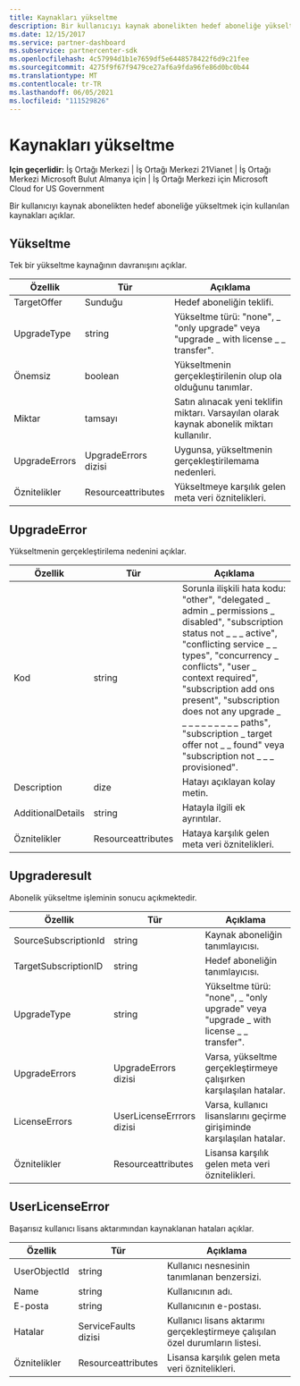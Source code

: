 ```yaml
---
title: Kaynakları yükseltme
description: Bir kullanıcıyı kaynak abonelikten hedef aboneliğe yükseltmek için kullanılan kaynakları açıklar.
ms.date: 12/15/2017
ms.service: partner-dashboard
ms.subservice: partnercenter-sdk
ms.openlocfilehash: 4c57994d1b1e7659df5e6448578422f6d9c21fee
ms.sourcegitcommit: 4275f9f67f9479ce27af6a9fda96fe86d0bc0b44
ms.translationtype: MT
ms.contentlocale: tr-TR
ms.lasthandoff: 06/05/2021
ms.locfileid: "111529826"
---
```

# <a name="upgrade-resources"></a>Kaynakları yükseltme

**Için geçerlidir:** İş Ortağı Merkezi | İş Ortağı Merkezi 21Vianet | İş Ortağı Merkezi Microsoft Bulut Almanya için | İş Ortağı Merkezi için Microsoft Cloud for US Government

Bir kullanıcıyı kaynak abonelikten hedef aboneliğe yükseltmek için kullanılan kaynakları açıklar.

## <a name="upgrade"></a>Yükseltme

Tek bir yükseltme kaynağının davranışını açıklar.

| Özellik      | Tür                   | Açıklama                                                                                  |
|---------------|------------------------|----------------------------------------------------------------------------------------------|
| TargetOffer   | Sunduğu                  | Hedef aboneliğin teklifi.                                                        |
| UpgradeType   | string                 | Yükseltme türü: "none", \_ "only upgrade" veya "upgrade \_ with license \_ \_ transfer".         |
| Önemsiz    | boolean                | Yükseltmenin gerçekleştirilenin olup ola olduğunu tanımlar.                                                  |
| Miktar      | tamsayı                | Satın alınacak yeni teklifin miktarı. Varsayılan olarak kaynak abonelik miktarı kullanılır. |
| UpgradeErrors | UpgradeErrors dizisi | Uygunsa, yükseltmenin gerçekleştirilemama nedenleri.                                      |
| Öznitelikler    | Resourceattributes     | Yükseltmeye karşılık gelen meta veri öznitelikleri.                                        |

## <a name="upgradeerror"></a>UpgradeError

Yükseltmenin gerçekleştirilema nedenini açıklar.

| Özellik          | Tür               | Açıklama                                                                                                                                                                                                                                                                                                                                                                                     |
|-------------------|--------------------|-------------------------------------------------------------------------------------------------------------------------------------------------------------------------------------------------------------------------------------------------------------------------------------------------------------------------------------------------------------------------------------------------|
| Kod              | string             | Sorunla ilişkili hata kodu: "other", "delegated \_ admin \_ permissions \_ disabled", "subscription status not \_ \_ \_ active", "conflicting service \_ \_ types", "concurrency \_ conflicts", "user \_ context required", "subscription add ons present", "subscription does not any upgrade \_ \_ \_ \_ \_ \_ \_ \_ \_ \_ paths", "subscription \_ target offer not \_ \_ found" veya "subscription not \_ \_ \_ provisioned". |
| Description       | dize             | Hatayı açıklayan kolay metin.                                                                                                                                                                                                                                                                                                                                                             |
| AdditionalDetails | string             | Hatayla ilgili ek ayrıntılar.                                                                                                                                                                                                                                                                                                                                                         |
| Öznitelikler        | Resourceattributes | Hataya karşılık gelen meta veri öznitelikleri.                                                                                                                                                                                                                                                                                                                                             |

## <a name="upgraderesult"></a>Upgraderesult

Abonelik yükseltme işleminin sonucu açıkmektedir.

| Özellik             | Tür                        | Açıklama                                                                          |
|----------------------|-----------------------------|--------------------------------------------------------------------------------------|
| SourceSubscriptionId | string                      | Kaynak aboneliğin tanımlayıcısı.                                           |
| TargetSubscriptionID | string                      | Hedef aboneliğin tanımlayıcısı.                                           |
| UpgradeType          | string                      | Yükseltme türü: "none", \_ "only upgrade" veya "upgrade \_ with license \_ \_ transfer". |
| UpgradeErrors        | UpgradeErrors dizisi      | Varsa, yükseltme gerçekleştirmeye çalışırken karşılaşılan hatalar.           |
| LicenseErrors        | UserLicenseErrrors dizisi | Varsa, kullanıcı lisanslarını geçirme girişiminde karşılaşılan hatalar.          |
| Öznitelikler           | Resourceattributes          | Lisansa karşılık gelen meta veri öznitelikleri.                                |

## <a name="userlicenseerror"></a>UserLicenseError

Başarısız kullanıcı lisans aktarımından kaynaklanan hataları açıklar.

| Özellik     | Tür                   | Açıklama                                                               |
|--------------|------------------------|---------------------------------------------------------------------------|
| UserObjectId | string                 | Kullanıcı nesnesinin tanımlanan benzersizi.                                 |
| Name         | string                 | Kullanıcının adı.                                                     |
| E-posta        | string                 | Kullanıcının e-postası.                                                    |
| Hatalar       | ServiceFaults dizisi | Kullanıcı lisans aktarımı gerçekleştirmeye çalışılan özel durumların listesi. |
| Öznitelikler   | Resourceattributes     | Lisansa karşılık gelen meta veri öznitelikleri.                     |

